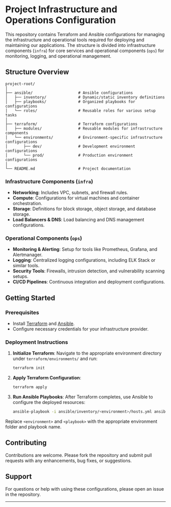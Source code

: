 # Project Infrastructure and Operations Configuration

This repository contains Terraform and Ansible configurations for managing the infrastructure and operational tools required for deploying and maintaining our applications. The structure is divided into infrastructure components (`infra`) for core services and operational components (`ops`) for monitoring, logging, and operational management.

## Structure Overview

```text
project-root/
│
├── ansible/                    # Ansible configurations
│   ├── inventory/              # Dynamic/static inventory definitions
│   ├── playbooks/              # Organized playbooks for configurations
│   └── roles/                  # Reusable roles for various setup tasks
│
├── terraform/                  # Terraform configurations
│   ├── modules/                # Reusable modules for infrastructure components
│   └── environments/           # Environment-specific infrastructure configurations
│       ├── dev/                # Development environment configurations
│       └── prod/               # Production environment configurations
│
└── README.md                   # Project documentation
```

### Infrastructure Components (`infra`)

- **Networking**: Includes VPC, subnets, and firewall rules.
- **Compute**: Configurations for virtual machines and container orchestration.
- **Storage**: Definitions for block storage, object storage, and database storage.
- **Load Balancers & DNS**: Load balancing and DNS management configurations.

### Operational Components (`ops`)

- **Monitoring & Alerting**: Setup for tools like Prometheus, Grafana, and Alertmanager.
- **Logging**: Centralized logging configurations, including ELK Stack or similar tools.
- **Security Tools**: Firewalls, intrusion detection, and vulnerability scanning setups.
- **CI/CD Pipelines**: Continuous integration and deployment configurations.

## Getting Started

### Prerequisites

- Install [Terraform](https://www.terraform.io/downloads.html) and [Ansible](https://docs.ansible.com/ansible/latest/installation_guide/intro_installation.html).
- Configure necessary credentials for your infrastructure provider.

### Deployment Instructions

1. **Initialize Terraform**:
   Navigate to the appropriate environment directory under `terraform/environments/` and run:

   ```bash
   terraform init
   ```

2. **Apply Terraform Configuration**:

   ```bash
   terraform apply
   ```

3. **Run Ansible Playbooks**:
   After Terraform completes, use Ansible to configure the deployed resources:

   ```bash
   ansible-playbook -i ansible/inventory/<environment>/hosts.yml ansible/playbooks/<playbook>.yml
   ```

Replace `<environment>` and `<playbook>` with the appropriate environment folder and playbook name.

## Contributing

Contributions are welcome. Please fork the repository and submit pull requests with any enhancements, bug fixes, or suggestions.

## Support

For questions or help with using these configurations, please open an issue in the repository.

---
